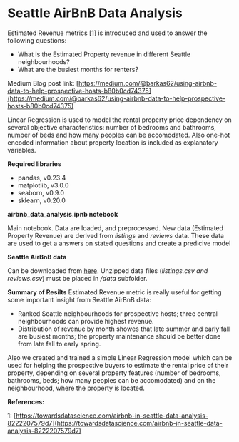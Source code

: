 # Seattle AirBnB Data Analysis

Estimated Revenue metrics [[1](https://towardsdatascience.com/airbnb-in-seattle-data-analysis-8222207579d7)] is introduced and used to answer the following questions:
- What is the Estimated Property revenue in different Seattle neighbourhoods?
- What are the busiest months for renters?

Medium Blog post link: [https://medium.com/@barkas62/using-airbnb-data-to-help-prospective-hosts-b80b0cd74375](https://medium.com/@barkas62/using-airbnb-data-to-help-prospective-hosts-b80b0cd74375) 

Linear Regression is used to model the rental property price dependency on several objective characteristics:
number of bedrooms and bathrooms, number of beds and how many peoples can be accomodated.
Also one-hot encoded information about property location is included as explanatory variables. 


**Required libraries** 
- pandas, v0.23.4
- matplotlib, v3.0.0
- seaborn, v0.9.0
- sklearn, v0.20.0

**airbnb_data_analysis.ipnb notebook**

Main notebook. Data are loaded, and preprocessed.
New data (Estimated Property Revenue) are derived from *listings* and *reviews* data.
These data are used to get a answers on stated questions and create a predicive model

**Seattle AirBnB data**

Can be downloaded from [here](https://www.kaggle.com/airbnb/seattle).
Unzipped data files (*listings.csv and reviews.csv*) must be placed in */data* subfolder.

**Summary of Resilts**
Estimated Revenue metric is really useful for getting some important insight from Seattle AirBnB data:

- Ranked Seattle neighbourhoods for prospective hosts; three central neighbourhoods can provide highest revenue. 
- Distribution of revenue by month showes that late summer and early fall are busiest months; the property maintenance should be better done from late fall to early spring.   

Also we created and trained a simple Linear Regression model which can be used for helping the prospective buyers to estimate the rental price of their property, depending on several property features (number of bedrooms, bathrooms, beds; how many peoples can be accomodated) and on the neighbourhood, where the property is located.
 
**References:**

1: [https://towardsdatascience.com/airbnb-in-seattle-data-analysis-8222207579d7](https://towardsdatascience.com/airbnb-in-seattle-data-analysis-8222207579d7)
